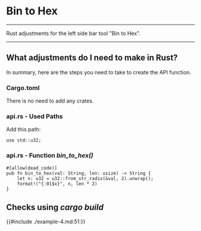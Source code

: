 # Bin to Hex

---

Rust adjustments for the left side bar tool "Bin to Hex".

---

## What adjustments do I need to make in Rust?

In summary, here are the steps you need to take to create the API function.

### Cargo.toml

There is no need to add any crates.

### api.rs - Used Paths

Add this path:

```rust,ignore
use std::u32;
```

### api.rs - Function _bin_to_hex()_

```rust,ignore
#[allow(dead_code)]
pub fn bin_to_hex(val: String, len: usize) -> String {
    let n: u32 = u32::from_str_radix(&val, 2).unwrap();
    format!("{:01$x}", n, len * 2)
}
```

## Checks using _cargo build_

{{#include ./example-4.md:51:}}
